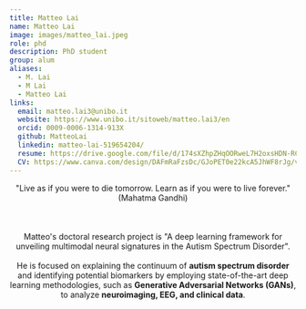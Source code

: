 ```yaml
---
title: Matteo Lai
name: Matteo Lai
image: images/matteo_lai.jpeg
role: phd
description: PhD student
group: alum
aliases:
  - M. Lai
  - M Lai
  - Matteo Lai
links:
  email: matteo.lai3@unibo.it
  website: https://www.unibo.it/sitoweb/matteo.lai3/en
  orcid: 0009-0006-1314-913X
  github: MatteoLai
  linkedin: matteo-lai-519654204/
  resume: https://drive.google.com/file/d/174sXZhpZHqOORweL7H2oxsHDN-RCS9OR/view?usp=sharing
  CV: https://www.canva.com/design/DAFmRaFzsDc/GJoPET0e22kcA5JhWF8rJg/view?website#4:problem-solving
---
```


<center>"Live as if you were to die tomorrow. Learn as if you were to live forever." (Mahatma Gandhi)<br><br><br><br>Matteo's doctoral research project is "A deep learning framework for unveiling multimodal neural signatures in the Autism Spectrum Disorder".<br><br>He is focused on explaining the continuum of <b>autism spectrum disorder</b> and identifying potential biomarkers by employing state-of-the-art deep learning methodologies, such as <b>Generative Adversarial Networks (GANs)</b>, to analyze <b>neuroimaging, EEG, and clinical data</b>.</center>
  
